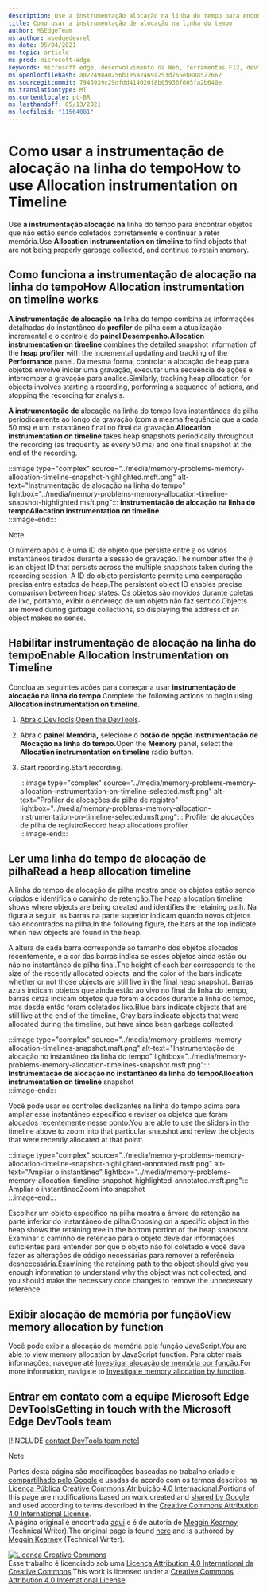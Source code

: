 ```yaml
---
description: Use a instrumentação alocação na linha do tempo para encontrar objetos que não estão sendo coletados corretamente e continuar a reter memória.
title: Como usar a instrumentação de alocação na linha do tempo
author: MSEdgeTeam
ms.author: msedgedevrel
ms.date: 05/04/2021
ms.topic: article
ms.prod: microsoft-edge
keywords: microsoft edge, desenvolvimento na Web, ferramentas F12, devtools
ms.openlocfilehash: a02249840256b1e5a2469a253d765eb888527662
ms.sourcegitcommit: 7945939c29dfdd414020f8b05936f605fa2b640e
ms.translationtype: MT
ms.contentlocale: pt-BR
ms.lasthandoff: 05/13/2021
ms.locfileid: "11564081"
---
```

<!-- Copyright Meggin Kearney 

   Licensed under the Apache License, Version 2.0 (the "License");
   you may not use this file except in compliance with the License.
   You may obtain a copy of the License at

       https://www.apache.org/licenses/LICENSE-2.0

   Unless required by applicable law or agreed to in writing, software
   distributed under the License is distributed on an "AS IS" BASIS,
   WITHOUT WARRANTIES OR CONDITIONS OF ANY KIND, either express or implied.
   See the License for the specific language governing permissions and
   limitations under the License. -->
# <a name="how-to-use-allocation-instrumentation-on-timeline"></a><span data-ttu-id="91954-104">Como usar a instrumentação de alocação na linha do tempo</span><span class="sxs-lookup"><span data-stu-id="91954-104">How to use Allocation instrumentation on Timeline</span></span>  

<span data-ttu-id="91954-105">Use **a instrumentação alocação na** linha do tempo para encontrar objetos que não estão sendo coletados corretamente e continuar a reter memória.</span><span class="sxs-lookup"><span data-stu-id="91954-105">Use **Allocation instrumentation on timeline** to find objects that are not being properly garbage collected, and continue to retain memory.</span></span>  

## <a name="how-allocation-instrumentation-on-timeline-works"></a><span data-ttu-id="91954-106">Como funciona a instrumentação de alocação na linha do tempo</span><span class="sxs-lookup"><span data-stu-id="91954-106">How Allocation instrumentation on timeline works</span></span>  

<span data-ttu-id="91954-107">**A instrumentação de alocação na** linha do tempo combina as informações detalhadas do instantâneo do **profiler** de pilha com a atualização incremental e o controle do **painel Desempenho.**</span><span class="sxs-lookup"><span data-stu-id="91954-107">**Allocation instrumentation on timeline** combines the detailed snapshot information of the **heap profiler** with the incremental updating and tracking of the **Performance** panel.</span></span>  <span data-ttu-id="91954-108">Da mesma forma, controlar a alocação de heap para objetos envolve iniciar uma gravação, executar uma sequência de ações e interromper a gravação para análise.</span><span class="sxs-lookup"><span data-stu-id="91954-108">Similarly, tracking heap allocation for objects involves starting a recording, performing a sequence of actions, and stopping the recording for analysis.</span></span>  

<!--todo: add profile memory problems (heap profiler) section when available  -->  
<!--todo: add profile evaluate performance (Performance panel) section when available  -->  

<span data-ttu-id="91954-109">**A instrumentação de** alocação na linha do tempo leva instantâneos de pilha periodicamente ao longo da gravação \(com a mesma frequência que a cada 50 ms\) e um instantâneo final no final da gravação.</span><span class="sxs-lookup"><span data-stu-id="91954-109">**Allocation instrumentation on timeline** takes heap snapshots periodically throughout the recording \(as frequently as every 50 ms\) and one final snapshot at the end of the recording.</span></span>  

:::image type="complex" source="../media/memory-problems-memory-allocation-timeline-snapshot-highlighted.msft.png" alt-text="Instrumentação de alocação na linha do tempo" lightbox="../media/memory-problems-memory-allocation-timeline-snapshot-highlighted.msft.png":::
   **<span data-ttu-id="91954-111">Instrumentação de alocação na linha do tempo</span><span class="sxs-lookup"><span data-stu-id="91954-111">Allocation instrumentation on timeline</span></span>**  
:::image-end:::  

> [!NOTE]
> <span data-ttu-id="91954-112">O número após o é uma ID de objeto que persiste entre `@` os vários instantâneos tirados durante a sessão de gravação.</span><span class="sxs-lookup"><span data-stu-id="91954-112">The number after the `@` is an object ID that persists across the multiple snapshots taken during the recording session.</span></span>  <span data-ttu-id="91954-113">A ID do objeto persistente permite uma comparação precisa entre estados de heap.</span><span class="sxs-lookup"><span data-stu-id="91954-113">The persistent object ID enables precise comparison between heap states.</span></span>  <span data-ttu-id="91954-114">Os objetos são movidos durante coletas de lixo, portanto, exibir o endereço de um objeto não faz sentido.</span><span class="sxs-lookup"><span data-stu-id="91954-114">Objects are moved during garbage collections, so displaying the address of an object makes no sense.</span></span>  

## <a name="enable-allocation-instrumentation-on-timeline"></a><span data-ttu-id="91954-115">Habilitar instrumentação de alocação na linha do tempo</span><span class="sxs-lookup"><span data-stu-id="91954-115">Enable Allocation Instrumentation on Timeline</span></span>  

<span data-ttu-id="91954-116">Conclua as seguintes ações para começar a usar **instrumentação de alocação na linha do tempo**.</span><span class="sxs-lookup"><span data-stu-id="91954-116">Complete the following actions to begin using **Allocation instrumentation on timeline**.</span></span>  

1.  <span data-ttu-id="91954-117">[Abra o DevTools][DevtoolsOpenIndex].</span><span class="sxs-lookup"><span data-stu-id="91954-117">[Open the DevTools][DevtoolsOpenIndex].</span></span>  
1.  <span data-ttu-id="91954-118">Abra o **painel Memória,** selecione o **botão de opção Instrumentação de Alocação na linha do tempo.**</span><span class="sxs-lookup"><span data-stu-id="91954-118">Open the **Memory** panel, select the **Allocation instrumentation on timeline** radio button.</span></span>  
1.  <span data-ttu-id="91954-119">Start recording.</span><span class="sxs-lookup"><span data-stu-id="91954-119">Start recording.</span></span>  
    
    :::image type="complex" source="../media/memory-problems-memory-allocation-instrumentation-on-timeline-selected.msft.png" alt-text="Profiler de alocações de pilha de registro" lightbox="../media/memory-problems-memory-allocation-instrumentation-on-timeline-selected.msft.png":::
       <span data-ttu-id="91954-121">Profiler de alocações de pilha de registro</span><span class="sxs-lookup"><span data-stu-id="91954-121">Record heap allocations profiler</span></span>  
    :::image-end:::  
    
## <a name="read-a-heap-allocation-timeline"></a><span data-ttu-id="91954-122">Ler uma linha do tempo de alocação de pilha</span><span class="sxs-lookup"><span data-stu-id="91954-122">Read a heap allocation timeline</span></span>  

<span data-ttu-id="91954-123">A linha do tempo de alocação de pilha mostra onde os objetos estão sendo criados e identifica o caminho de retenção.</span><span class="sxs-lookup"><span data-stu-id="91954-123">The heap allocation timeline shows where objects are being created and identifies the retaining path.</span></span>  <span data-ttu-id="91954-124">Na figura a seguir, as barras na parte superior indicam quando novos objetos são encontrados na pilha.</span><span class="sxs-lookup"><span data-stu-id="91954-124">In the following figure, the bars at the top indicate when new objects are found in the heap.</span></span>  

<span data-ttu-id="91954-125">A altura de cada barra corresponde ao tamanho dos objetos alocados recentemente, e a cor das barras indica se esses objetos ainda estão ou não no instantâneo de pilha final.</span><span class="sxs-lookup"><span data-stu-id="91954-125">The height of each bar corresponds to the size of the recently allocated objects, and the color of the bars indicate whether or not those objects are still live in the final heap snapshot.</span></span>  <span data-ttu-id="91954-126">Barras azuis indicam objetos que ainda estão ao vivo no final da linha do tempo, barras cinza indicam objetos que foram alocados durante a linha do tempo, mas desde então foram coletados lixo.</span><span class="sxs-lookup"><span data-stu-id="91954-126">Blue bars indicate objects that are still live at the end of the timeline, Gray bars indicate objects that were allocated during the timeline, but have since been garbage collected.</span></span>  

:::image type="complex" source="../media/memory-problems-memory-allocation-timelines-snapshot.msft.png" alt-text="Instrumentação de alocação no instantâneo da linha do tempo" lightbox="../media/memory-problems-memory-allocation-timelines-snapshot.msft.png":::
   <span data-ttu-id="91954-128">**Instrumentação de alocação no instantâneo da linha do tempo**</span><span class="sxs-lookup"><span data-stu-id="91954-128">**Allocation instrumentation on timeline** snapshot</span></span>  
:::image-end:::  

<!--In the following figure, an action was performed 3 times.  The sample program caches five objects, so the last five blue bars are expected.  But the left-most blue bar indicates a potential problem.  -->  
<!--todo: redo figure 4 with multiple choose actions  -->  

<span data-ttu-id="91954-129">Você pode usar os controles deslizantes na linha do tempo acima para ampliar esse instantâneo específico e revisar os objetos que foram alocados recentemente nesse ponto:</span><span class="sxs-lookup"><span data-stu-id="91954-129">You are able to use the sliders in the timeline above to zoom into that particular snapshot and review the objects that were recently allocated at that point:</span></span>  

:::image type="complex" source="../media/memory-problems-memory-allocation-timeline-snapshot-highlighted-annotated.msft.png" alt-text="Ampliar o instantâneo" lightbox="../media/memory-problems-memory-allocation-timeline-snapshot-highlighted-annotated.msft.png":::
   <span data-ttu-id="91954-131">Ampliar o instantâneo</span><span class="sxs-lookup"><span data-stu-id="91954-131">Zoom into snapshot</span></span>  
:::image-end:::  

<span data-ttu-id="91954-132">Escolher um objeto específico na pilha mostra a árvore de retenção na parte inferior do instantâneo de pilha.</span><span class="sxs-lookup"><span data-stu-id="91954-132">Choosing on a specific object in the heap shows the retaining tree in the bottom portion of the heap snapshot.</span></span>  <span data-ttu-id="91954-133">Examinar o caminho de retenção para o objeto deve dar informações suficientes para entender por que o objeto não foi coletado e você deve fazer as alterações de código necessárias para remover a referência desnecessária.</span><span class="sxs-lookup"><span data-stu-id="91954-133">Examining the retaining path to the object should give you enough information to understand why the object was not collected, and you should make the necessary code changes to remove the unnecessary reference.</span></span>  

## <a name="view-memory-allocation-by-function"></a><span data-ttu-id="91954-134">Exibir alocação de memória por função</span><span class="sxs-lookup"><span data-stu-id="91954-134">View memory allocation by function</span></span>  

<span data-ttu-id="91954-135">Você pode exibir a alocação de memória pela função JavaScript.</span><span class="sxs-lookup"><span data-stu-id="91954-135">You are able to view memory allocation by JavaScript function.</span></span>  <span data-ttu-id="91954-136">Para obter mais informações, navegue até [Investigar alocação de memória por função][DevtoolsMemoryProblemsIndexInvestigateMemoryAllocationFunction].</span><span class="sxs-lookup"><span data-stu-id="91954-136">For more information, navigate to [Investigate memory allocation by function][DevtoolsMemoryProblemsIndexInvestigateMemoryAllocationFunction].</span></span>  

## <a name="getting-in-touch-with-the-microsoft-edge-devtools-team"></a><span data-ttu-id="91954-137">Entrar em contato com a equipe Microsoft Edge DevTools</span><span class="sxs-lookup"><span data-stu-id="91954-137">Getting in touch with the Microsoft Edge DevTools team</span></span>  

[!INCLUDE [contact DevTools team note](../includes/contact-devtools-team-note.md)]  

<!-- links -->  

[DevToolsOpenIndex]: ../open/index.md "Abra Microsoft Edge (Chromium) DevTools | Microsoft Docs"
[DevtoolsMemoryProblemsIndexInvestigateMemoryAllocationFunction]: ./index.md#investigate-memory-allocation-by-function "Investigar a alocação de memória por função - Corrigir problemas de memória | Microsoft Docs"  

<!--[HeapProfiler]: ./heap-snapshots.md "How to Record Heap Snapshots"  -->  
<!--[PerformancePanel]: ../profile/evaluate-performance/timeline-tool ""  -->  

[MicrosoftEdgeChannel]: https://www.microsoftedgeinsider.com/download "Baixar um Microsoft Edge Channel"  

> [!NOTE]
> <span data-ttu-id="91954-141">Partes desta página são modificações baseadas no trabalho criado e [compartilhado pelo Google][GoogleSitePolicies] e usadas de acordo com os termos descritos na [Licença Pública Creative Commons Atribuição 4.0 Internacional][CCA4IL].</span><span class="sxs-lookup"><span data-stu-id="91954-141">Portions of this page are modifications based on work created and [shared by Google][GoogleSitePolicies] and used according to terms described in the [Creative Commons Attribution 4.0 International License][CCA4IL].</span></span>  
> <span data-ttu-id="91954-142">A página original é encontrada [aqui](https://developers.google.com/web/tools/chrome-devtools/memory-problems/allocation-profiler) e é de autoria de [Meggin Kearney][MegginKearney] \(Technical Writer\).</span><span class="sxs-lookup"><span data-stu-id="91954-142">The original page is found [here](https://developers.google.com/web/tools/chrome-devtools/memory-problems/allocation-profiler) and is authored by [Meggin Kearney][MegginKearney] \(Technical Writer\).</span></span>  

[![Licença Creative Commons][CCby4Image]][CCA4IL]  
<span data-ttu-id="91954-144">Esse trabalho é licenciado sob uma [Licença Attribution 4.0 International da Creative Commons][CCA4IL].</span><span class="sxs-lookup"><span data-stu-id="91954-144">This work is licensed under a [Creative Commons Attribution 4.0 International License][CCA4IL].</span></span>  

[CCA4IL]: https://creativecommons.org/licenses/by/4.0  
[CCby4Image]: https://i.creativecommons.org/l/by/4.0/88x31.png  
[GoogleSitePolicies]: https://developers.google.com/terms/site-policies  
[KayceBasques]: https://developers.google.com/web/resources/contributors#kayce-basques  
[MegginKearney]: https://developers.google.com/web/resources/contributors#meggin-kearney  
